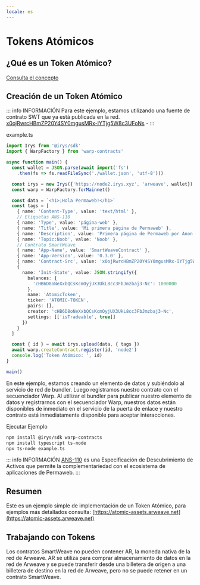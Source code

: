 ```yaml
---
locale: es
---
```


# Tokens Atómicos

## ¿Qué es un Token Atómico?

[Consulta el concepto](../../concepts/atomic-tokens.md)

## Creación de un Token Atómico

::: info INFORMACIÓN
Para este ejemplo, estamos utilizando una fuente de contrato SWT que ya está publicada en la red. [x0ojRwrcHBmZP20Y4SY0mgusMRx-IYTjg5W8c3UFoNs](https://sonar.warp.cc/#/app/source/x0ojRwrcHBmZP20Y4SY0mgusMRx-IYTjg5W8c3UFoNs#) -
:::

example.ts

```ts
import Irys from '@irys/sdk'
import { WarpFactory } from 'warp-contracts'

async function main() {
  const wallet = JSON.parse(await import('fs')
    .then(fs => fs.readFileSync('./wallet.json', 'utf-8')))

  const irys = new Irys({'https://node2.irys.xyz', 'arweave', wallet})
  const warp = WarpFactory.forMainnet()

  const data = `<h1>¡Hola Permaweb!</h1>`
  const tags = [
    { name: 'Content-Type', value: 'text/html' },
    // Etiquetas ANS-110
    { name: 'Type', value: 'página-web' },
    { name: 'Title', value: 'Mi primera página de Permaweb' },
    { name: 'Description', value: 'Primera página de Permaweb por Anon' },
    { name: 'Topic:Noob', value: 'Noob' },
    // Contrato SmartWeave
    { name: 'App-Name', value: 'SmartWeaveContract' },
    { name: 'App-Version', value: '0.3.0' },
    { name: 'Contract-Src', value: 'x0ojRwrcHBmZP20Y4SY0mgusMRx-IYTjg5W8c3UFoNs' },
    {
      name: 'Init-State', value: JSON.stringify({
        balances: {
          'cHB6D8oNeXxbQCsKcmOyjUX3UkL8cc3FbJmzbaj3-Nc': 1000000
        },
        name: 'AtomicToken',
        ticker: 'ATOMIC-TOKEN',
        pairs: [],
        creator: 'cHB6D8oNeXxbQCsKcmOyjUX3UkL8cc3FbJmzbaj3-Nc',
        settings: [['isTradeable', true]]
      })
    }
  ]

  const { id } = await irys.upload(data, { tags })
  await warp.createContract.register(id, 'node2')
  console.log('Token Atómico: ', id)
}

main()
```

En este ejemplo, estamos creando un elemento de datos y subiéndolo al servicio de red de bundler. Luego registramos nuestro contrato con el secuenciador Warp. Al utilizar el bundler para publicar nuestro elemento de datos y registrarnos con el secuenciador Warp, nuestros datos están disponibles de inmediato en el servicio de la puerta de enlace y nuestro contrato está inmediatamente disponible para aceptar interacciones.

Ejecutar Ejemplo

```sh
npm install @irys/sdk warp-contracts
npm install typescript ts-node
npx ts-node example.ts
```

::: info INFORMACIÓN
[ANS-110](https://github.com/ArweaveTeam/arweave-standards/blob/master/ans/ANS-110.md) es una Especificación de Descubrimiento de Activos que permite la complementariedad con el ecosistema de aplicaciones de Permaweb.
:::

## Resumen

Este es un ejemplo simple de implementación de un Token Atómico, para ejemplos más detallados consulta: [https://atomic-assets.arweave.net](https://atomic-assets.arweave.net)

## Trabajando con Tokens

Los contratos SmartWeave no pueden contener AR, la moneda nativa de la red de Arweave. AR se utiliza para comprar almacenamiento de datos en la red de Arweave y se puede transferir desde una billetera de origen a una billetera de destino en la red de Arweave, pero no se puede retener en un contrato SmartWeave.
